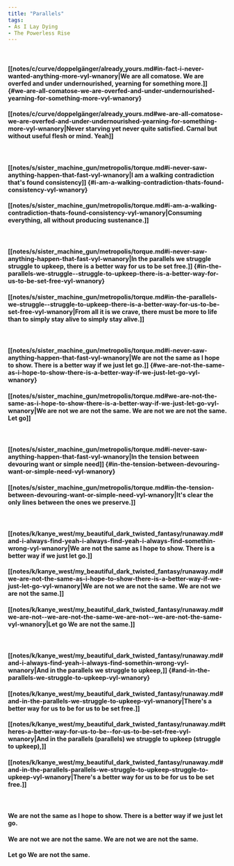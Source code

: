 ```yaml
---
title: "Parallels"
tags:
- As I Lay Dying
- The Powerless Rise
---
```

&nbsp;
#### [[notes/c/curve/doppelgänger/already_yours.md#in-fact-i-never-wanted-anything-more-vyl-wnanory|We are all comatose. We are overfed and under undernourished, yearning for something more.]] {#we-are-all-comatose-we-are-overfed-and-under-undernourished-yearning-for-something-more-vyl-wnanory}
#### [[notes/c/curve/doppelgänger/already_yours.md#we-are-all-comatose-we-are-overfed-and-under-undernourished-yearning-for-something-more-vyl-wnanory|Never starving yet never quite satisfied. Carnal but without useful flesh or mind. Yeah]]
&nbsp;
#### [[notes/s/sister_machine_gun/metropolis/torque.md#i-never-saw-anything-happen-that-fast-vyl-wnanory|I am a walking contradiction that's found consistency]] {#i-am-a-walking-contradiction-thats-found-consistency-vyl-wnanory}
#### [[notes/s/sister_machine_gun/metropolis/torque.md#i-am-a-walking-contradiction-thats-found-consistency-vyl-wnanory|Consuming everything, all without producing sustenance.]]
&nbsp;
#### [[notes/s/sister_machine_gun/metropolis/torque.md#i-never-saw-anything-happen-that-fast-vyl-wnanory|In the parallels we struggle  struggle to upkeep, there is a better way for us to be set free.]] {#in-the-parallels-we-struggle--struggle-to-upkeep-there-is-a-better-way-for-us-to-be-set-free-vyl-wnanory}
#### [[notes/s/sister_machine_gun/metropolis/torque.md#in-the-parallels-we-struggle--struggle-to-upkeep-there-is-a-better-way-for-us-to-be-set-free-vyl-wnanory|From all it is we crave, there must be more to life than to simply stay alive  to simply stay alive.]]
&nbsp;
#### [[notes/s/sister_machine_gun/metropolis/torque.md#i-never-saw-anything-happen-that-fast-vyl-wnanory|We are not the same as I hope to show. There is a better way if we just let go.]] {#we-are-not-the-same-as-i-hope-to-show-there-is-a-better-way-if-we-just-let-go-vyl-wnanory}
#### [[notes/s/sister_machine_gun/metropolis/torque.md#we-are-not-the-same-as-i-hope-to-show-there-is-a-better-way-if-we-just-let-go-vyl-wnanory|We are not  we are not the same. We are not  we are not the same. Let go]]
&nbsp;
#### [[notes/s/sister_machine_gun/metropolis/torque.md#i-never-saw-anything-happen-that-fast-vyl-wnanory|In the tension between devouring want or simple need]] {#in-the-tension-between-devouring-want-or-simple-need-vyl-wnanory}
#### [[notes/s/sister_machine_gun/metropolis/torque.md#in-the-tension-between-devouring-want-or-simple-need-vyl-wnanory|It's clear the only lines between the ones we preserve.]]
&nbsp;
#### [[notes/k/kanye_west/my_beautiful_dark_twisted_fantasy/runaway.md#and-i-always-find-yeah-i-always-find-yeah-i-always-find-somethin-wrong-vyl-wnanory|We are not the same as I hope to show. There is a better way if we just let go.]]
#### [[notes/k/kanye_west/my_beautiful_dark_twisted_fantasy/runaway.md#we-are-not-the-same-as-i-hope-to-show-there-is-a-better-way-if-we-just-let-go-vyl-wnanory|We are not  we are not the same. We are not  we are not the same.]]
#### [[notes/k/kanye_west/my_beautiful_dark_twisted_fantasy/runaway.md#we-are-not--we-are-not-the-same-we-are-not--we-are-not-the-same-vyl-wnanory|Let go  We are not the same.]]
&nbsp;
#### [[notes/k/kanye_west/my_beautiful_dark_twisted_fantasy/runaway.md#and-i-always-find-yeah-i-always-find-somethin-wrong-vyl-wnanory|And in the parallels we struggle to upkeep,]] {#and-in-the-parallels-we-struggle-to-upkeep-vyl-wnanory}
#### [[notes/k/kanye_west/my_beautiful_dark_twisted_fantasy/runaway.md#and-in-the-parallels-we-struggle-to-upkeep-vyl-wnanory|There's a better way for us to be  for us to be set free.]]
#### [[notes/k/kanye_west/my_beautiful_dark_twisted_fantasy/runaway.md#theres-a-better-way-for-us-to-be--for-us-to-be-set-free-vyl-wnanory|And in the parallels (parallels) we struggle to upkeep (struggle to upkeep),]]
#### [[notes/k/kanye_west/my_beautiful_dark_twisted_fantasy/runaway.md#and-in-the-parallels-parallels-we-struggle-to-upkeep-struggle-to-upkeep-vyl-wnanory|There's a better way for us to be  for us to be set free.]]
&nbsp;
#### We are not the same as I hope to show. There is a better way if we just let go.
#### We are not  we are not the same. We are not  we are not the same.
#### Let go  We are not the same.
